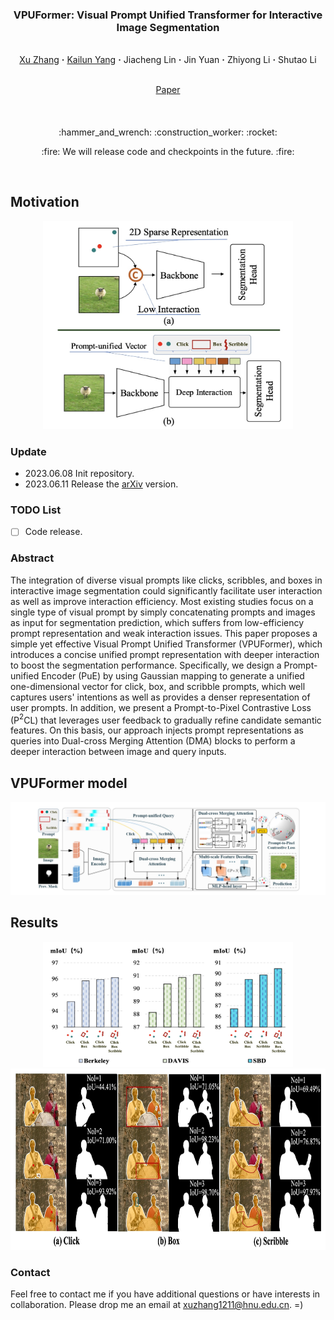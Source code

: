 ### <p align="center">VPUFormer: Visual Prompt Unified Transformer for Interactive Image Segmentation
<br>
<div align="center">
  <a href="https://www.researchgate.net/profile/Zhang-Xu-48/research" target="_blank">Xu&nbsp;Zhang</a> <b>&middot;</b>
  <a href="https://www.researchgate.net/profile/Kailun-Yang" target="_blank">Kailun&nbsp;Yang</a> <b>&middot;</b>
  Jiacheng&nbsp;Lin</a> <b>&middot;</b>
  Jin&nbsp;Yuan</a> <b>&middot;</b>
  Zhiyong&nbsp;Li</a> <b>&middot;</b>
  Shutao&nbsp;Li</a>
  <br> <br>

  <a href="https://arxiv.org/pdf/2306.06656.pdf" target="_blank">Paper</a>

####

[comment]: <> (  <a href="https://arxiv.org/" target="_blank">Demo Video &#40;Youtube&#41;</a> &emsp;)

[comment]: <> (  <a href="https://arxiv.org/" target="_blank">演示视频 &#40;B站&#41;</a> &emsp;)
</div>
<br>
<p align="center">:hammer_and_wrench: :construction_worker: :rocket:</p>
<p align="center">:fire: We will release code and checkpoints in the future. :fire:</p>
<br>


## Motivation
<div align=center>
<img src="assets/motivation.jpg"  width="400" height="333">
</div>

### Update
- 2023.06.08 Init repository.
- 2023.06.11 Release the [arXiv](https://arxiv.org/abs/2306.06656) version.

### TODO List
- [ ] Code release. 

### Abstract
The integration of diverse visual prompts like clicks, scribbles, and boxes in interactive image segmentation could significantly facilitate user interaction as well as improve interaction efficiency. Most existing studies focus on a single type of visual prompt by simply concatenating prompts and images as input for segmentation prediction, which suffers from low-efficiency prompt representation and weak interaction issues. This paper proposes a simple yet effective Visual Prompt Unified Transformer (VPUFormer), which introduces a concise unified prompt representation with deeper interaction to boost the segmentation performance. Specifically, we design a Prompt-unified Encoder (PuE) by using Gaussian mapping to generate a unified one-dimensional vector for click, box, and scribble prompts, which well captures users' intentions as well as provides a denser representation of user prompts. In addition, we present a Prompt-to-Pixel Contrastive Loss (P$^2$CL) that leverages user feedback to gradually refine candidate semantic features. On this basis, our approach injects prompt representations as queries into Dual-cross Merging Attention (DMA) blocks to perform a deeper interaction between image and query inputs. 


## VPUFormer model

![VPUFormer](assets/network.jpg)


## Results

<div align=center>
<img src="assets/compare_prompts.jpg"  width="400" height="200">
</div>

<div align=center>
<img src="assets/comparison.jpg"  width="700" height="290">
</div>


### Contact
Feel free to contact me if you have additional questions or have interests in collaboration. Please drop me an email at xuzhang1211@hnu.edu.cn. =)
